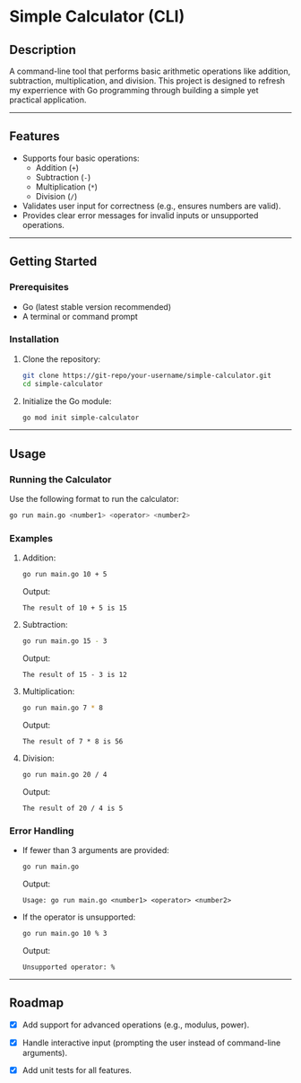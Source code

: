 # Simple Calculator (CLI)

## Description
A command-line tool that performs basic arithmetic operations like addition, subtraction, multiplication, and division. This project is designed to refresh my experrience with Go programming through building a simple yet practical application.

---

## Features
- Supports four basic operations:
  - Addition (`+`)
  - Subtraction (`-`)
  - Multiplication (`*`)
  - Division (`/`)
- Validates user input for correctness (e.g., ensures numbers are valid).
- Provides clear error messages for invalid inputs or unsupported operations.

---

## Getting Started

### Prerequisites
- Go (latest stable version recommended)
- A terminal or command prompt

### Installation
1. Clone the repository:
   ```bash
   git clone https://git-repo/your-username/simple-calculator.git
   cd simple-calculator
   ```
2. Initialize the Go module:
   ```bash
   go mod init simple-calculator
   ```

---

## Usage

### Running the Calculator
Use the following format to run the calculator:
```bash
go run main.go <number1> <operator> <number2>
```

### Examples
1. Addition:
   ```bash
   go run main.go 10 + 5
   ```
   Output:
   ```
   The result of 10 + 5 is 15
   ```

2. Subtraction:
   ```bash
   go run main.go 15 - 3
   ```
   Output:
   ```
   The result of 15 - 3 is 12
   ```

3. Multiplication:
   ```bash
   go run main.go 7 * 8
   ```
   Output:
   ```
   The result of 7 * 8 is 56
   ```

4. Division:
   ```bash
   go run main.go 20 / 4
   ```
   Output:
   ```
   The result of 20 / 4 is 5
   ```

### Error Handling
- If fewer than 3 arguments are provided:
  ```bash
  go run main.go
  ```
  Output:
  ```
  Usage: go run main.go <number1> <operator> <number2>
  ```

- If the operator is unsupported:
  ```bash
  go run main.go 10 % 3
  ```
  Output:
  ```
  Unsupported operator: %
  ```

---

## Roadmap
- [x] Add support for advanced operations (e.g., modulus, power).
- [x] Handle interactive input (prompting the user instead of command-line arguments).
- [x] Add unit tests for all features.

